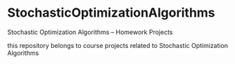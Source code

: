 # StochasticOptimizationAlgorithms
 Stochastic Optimization Algorithms – Homework Projects

 this repository belongs to course projects related to Stochastic Optimization Algorithms
